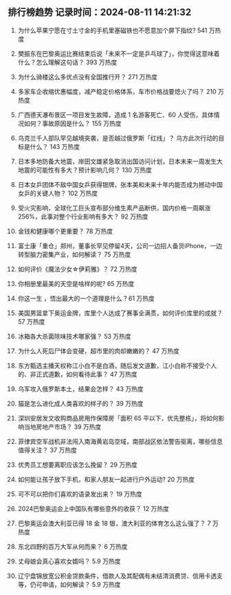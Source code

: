 
## 排行榜趋势 记录时间：2024-08-11 14:21:32
  
  1. 为什么苹果宁愿在寸土寸金的手机里塞磁铁也不愿意加个屏下指纹​​​? 541 万热度
    
  2. 樊振东在巴黎奥运比赛结束后说「未来不一定是乒乓球了」，你觉得这意味着什么？怎么理解这句话？ 393 万热度
    
  3. 为什么骑楼这么多优点没有全国推行开？ 271 万热度
    
  4. 多家车企收缩优惠幅度，减产稳定价格体系，车市价格战要熄火了吗？ 210 万热度
    
  5. 广西德天瀑布景区一项目发生故障，造成 1 名游客死亡、60 人受伤，具体情况如何？事故原因是什么？ 155 万热度
    
  6. 乌克兰千人部队罕见越境突袭，是否越过俄罗斯「红线」？ 乌方此次行动的目标是什么？ 143 万热度
    
  7. 日本多地防备大地震，岸田文雄紧急取消出国访问计划，日本未来一周发生大地震的可能性有多大？预计影响几何？ 130 万热度
    
  8. 日本女乒团体不敌中国女乒获得银牌，张本美和未来十年内能否成为撼动中国女乒的关键人物？ 102 万热度
    
  9. 受火灾影响，全球化工巨头宣布部分维生素产品断供，国内价格一周飙涨 256%，此事对整个行业影响有多大？ 92 万热度
    
  10. 金钱和健康哪个更重要？ 78 万热度
    
  11. 富士康「重仓」郑州，董事长罕见停留4天，公司一边招人备货iPhone，一边转型脑力密集产业，如何解读？ 75 万热度
    
  12. 如何评价《魔法少女☆伊莉雅》？ 72 万热度
    
  13. 你相册里最美的天空是啥样的呢? 65 万热度
    
  14. 你这一生 ，悟出最大的一个道理是什么 ? 61 万热度
    
  15. 美国男篮拿下奥运金牌，库里个人达成了赛事全满贯，如何评价库里的成就？ 57 万热度
    
  16. 冰箱各大杀菌除味技术哪家强？ 53 万热度
    
  17. 为什么人死后尸体会变硬，超市里的肉却嫩嫩的？ 47 万热度
    
  18. 东方甄选主播天权称江小白不是白酒，随后发文道歉，江小白称不接受个人的、非正式道歉，如何看待此事？ 47 万热度
    
  19. 乌军攻入俄罗斯本土，结果会怎样？ 43 万热度
    
  20. 猫是怎么进化成人类喜欢的样子的？ 39 万热度
    
  21. 深圳安居发文收购商品房用作保障房「面积 65 平以下，优先整栋」，将如何影响当地房地产市场？ 39 万热度
    
  22. 菲律宾空军战机非法闯入南海黄岩岛空域，南部战区依法警告驱离，哪些信息值得关注？ 37 万热度
    
  23. 优秀员工想要离职应该怎么挽留？ 29 万热度
    
  24. 如何能让孩子放下手机，和家人朋友一起进行户外运动? 20 万热度
    
  25. 可不可以把你们喜欢的语录发出来？ 19 万热度
    
  26. 2024巴黎奥运会上中国队有哪些意外的收获？ 12 万热度
    
  27. 巴黎奥运会澳大利亚已得 18 金 18 银，澳大利亚的体育怎么这么强了？ 7 万热度
    
  28. 东北四野的百万大军从何而来？ 6 万热度
    
  29. 丈母娘会真心喜欢女婿吗？ 5.9 万热度
    
  30. 辽宁盘锦放宽公积金贷款条件，借款人及其配偶有未结清消费贷、信用卡透支等，仍可申请，如何解读？ 5.9 万热度
    